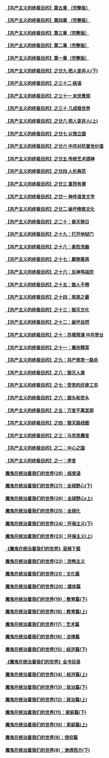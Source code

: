 #### [【共产主义的终极目的】第五章 （完整版）](../pages/nsc422/n11428912.md?t=08140136?t=08140136) 

#### [【共产主义的终极目的】第四章 （完整版）](../pages/nsc422/n11428907.md?t=08140136?t=08140136) 

#### [【共产主义的终极目的】第三章（完整版）](../pages/nsc422/n11428848.md?t=08140136?t=08140136) 

#### [【共产主义的终极目的】第二章（完整版）](../pages/nsc422/n11428831.md?t=08140136?t=08140136) 

#### [【共产主义的终极目的】第一章（完整版）](../pages/nsc422/n11417651.md?t=08140136?t=08140136) 

#### [【共产主义的终极目的】之廿九 把人变非人(下)](../pages/nsc422/n11344140.md?t=08140136?t=08140136) 

#### [【共产主义的终极目的】之三十二 结语](../pages/nsc422/n11360535.md?t=08140136?t=08140136) 

#### [【共产主义的终极目的】之三十一 末世景观](../pages/nsc422/n11351129.md?t=08140136?t=08140136) 

#### [【共产主义的终极目的】之三十 几成狼世界](../pages/nsc422/n11348280.md?t=08140136?t=08140136) 

#### [【共产主义的终极目的】之廿八 把人变非人(上)](../pages/nsc422/n11340492.md?t=08140136?t=08140136) 

#### [【共产主义的终极目的】之廿七 以恨立国](../pages/nsc422/n11336944.md?t=08140136?t=08140136) 

#### [【共产主义的终极目的】之廿六 中共对抗普世价值](../pages/nsc422/n11324785.md?t=08140136?t=08140136) 

#### [【共产主义的终极目的】之廿五 传统艺术颂神](../pages/nsc422/n11296396.md?t=08140136?t=08140136) 

#### [【共产主义的终极目的】之廿四 人伦典范](../pages/nsc422/n11296397.md?t=08140136?t=08140136) 

#### [【共产主义的终极目的】之廿三 富而有德](../pages/nsc422/n11283598.md?t=08140136?t=08140136) 

#### [【共产主义的终极目的】之廿一 神传语言文字](../pages/nsc422/n11263265.md?t=08140136?t=08140136) 

#### [【共产主义的终极目的】之廿二 破坏修炼文化](../pages/nsc422/n11245728.md?t=08140136?t=08140136) 

#### [【共产主义的终极目的】之二十：偷天换日](../pages/nsc422/n11238846.md?t=08140136?t=08140136) 

#### [【共产主义的终极目的】之十九：打开地狱门](../pages/nsc422/n11206376.md?t=08140136?t=08140136) 

#### [【共产主义的终极目的】之十八：柔性洗脑](../pages/nsc422/n11199994.md?t=08140136?t=08140136) 

#### [【共产主义的终极目的】之十七：颠倒善恶](../pages/nsc422/n11179782.md?t=08140136?t=08140136) 

#### [【共产主义的终极目的】之十六：反神骂祖宗](../pages/nsc422/n11166798.md?t=08140136?t=08140136) 

#### [【共产主义的终极目的】之十五：毁人不倦](../pages/nsc422/n11166792.md?t=08140136?t=08140136) 

#### [【共产主义的终极目的】之十四：邪恶之最](../pages/nsc422/n11150249.md?t=08140136?t=08140136) 

#### [【共产主义的终极目的】之十三：毁灭文化](../pages/nsc422/n11135227.md?t=08140136?t=08140136) 

#### [【共产主义的终极目的】之十二：破坏自然](../pages/nsc422/n11135214.md?t=08140136?t=08140136) 

#### [【共产主义的终极目的】之十：苏俄预演 中共登台](../pages/nsc422/n11118424.md?t=08140136?t=08140136) 

#### [【共产主义的终极目的】之十一：屠杀精英](../pages/nsc422/n11118442.md?t=08140136?t=08140136) 

#### [【共产主义的终极目的】之九：共产邪灵一路杀](../pages/nsc422/n11114139.md?t=08140136?t=08140136) 

#### [【共产主义的终极目的】之八：毁灭人类](../pages/nsc422/n11108503.md?t=08140136?t=08140136) 

#### [【共产主义的终极目的】之七：受苦的还是工农](../pages/nsc422/n11101809.md?t=08140136?t=08140136) 

#### [【共产主义的终极目的】之六：甜头和苦头](../pages/nsc422/n11096971.md?t=08140136?t=08140136) 

#### [【共产主义的终极目的】之五：万变不离其邪](../pages/nsc422/n11091285.md?t=08140136?t=08140136) 

#### [【共产主义的终极目的】之四：毁灭路线图](../pages/nsc422/n11086284.md?t=08140136?t=08140136) 

#### [【共产主义的终极目的】之三：马克思魔变](../pages/nsc422/n11061941.md?t=08140136?t=08140136) 

#### [【共产主义的终极目的】之二：中心之国](../pages/nsc422/n11047728.md?t=08140136?t=08140136) 

#### [【共产主义的终极目的】之一：序言](../pages/nsc422/n11086077.md?t=08140136?t=08140136) 

#### [魔鬼在统治着我们的世界(28)：结束语](../pages/nsc422/n10936246.md?t=08140136?t=08140136) 

#### [魔鬼在统治着我们的世界(27)：全球野心(下)](../pages/nsc422/n10928319.md?t=08140136?t=08140136) 

#### [魔鬼在统治着我们的世界(26)：全球野心(上)](../pages/nsc422/n10900318.md?t=08140136?t=08140136) 

#### [魔鬼在统治着我们的世界(25)：全球化](../pages/nsc422/n10788205.md?t=08140136?t=08140136) 

#### [魔鬼在统治着我们的世界(24)：环保主义(下)](../pages/nsc422/n10695307.md?t=08140136?t=08140136) 

#### [魔鬼在统治着我们的世界(23)：环保主义(上)](../pages/nsc422/n10688613.md?t=08140136?t=08140136) 

#### [《魔鬼在统治着我们的世界》音频下载](../pages/nsc422/n10635553.md?t=08140136?t=08140136) 

#### [魔鬼在统治着我们的世界(22)：恐怖主义](../pages/nsc422/n10614727.md?t=08140136?t=08140136) 

#### [魔鬼在统治着我们的世界(21)：文化篇](../pages/nsc422/n10597706.md?t=08140136?t=08140136) 

#### [魔鬼在统治着我们的世界(20)：媒体篇](../pages/nsc422/n10586579.md?t=08140136?t=08140136) 

#### [魔鬼在统治着我们的世界(19)：教育篇(下)](../pages/nsc422/n10564808.md?t=08140136?t=08140136) 

#### [魔鬼在统治着我们的世界(18)：教育篇(上)](../pages/nsc422/n10526970.md?t=08140136?t=08140136) 

#### [魔鬼在统治着我们的世界(17)：艺术篇](../pages/nsc422/n10499093.md?t=08140136?t=08140136) 

#### [魔鬼在统治着我们的世界(16)：法律篇](../pages/nsc422/n10485969.md?t=08140136?t=08140136) 

#### [魔鬼在统治着我们的世界(15)：经济篇(下)](../pages/nsc422/n10469975.md?t=08140136?t=08140136) 

#### [《魔鬼在统治着我们的世界》全书目录](../pages/nsc422/n10464261.md?t=08140136?t=08140136) 

#### [魔鬼在统治着我们的世界(14)：经济篇(上)](../pages/nsc422/n10457370.md?t=08140136?t=08140136) 

#### [魔鬼在统治着我们的世界(13)：政治篇(下)](../pages/nsc422/n10448270.md?t=08140136?t=08140136) 

#### [魔鬼在统治着我们的世界(12)：政治篇(上)](../pages/nsc422/n10444576.md?t=08140136?t=08140136) 

#### [魔鬼在统治着我们的世界(11)：家庭篇(下)](../pages/nsc422/n10440961.md?t=08140136?t=08140136) 

#### [魔鬼在统治着我们的世界(10)：家庭篇(上)](../pages/nsc422/n10435448.md?t=08140136?t=08140136) 

#### [魔鬼在统治着我们的世界(9)：信仰篇](../pages/nsc422/n10432159.md?t=08140136?t=08140136) 

#### [魔鬼在统治着我们的世界(8)：渗透西方(下)](../pages/nsc422/n10429603.md?t=08140136?t=08140136) 


